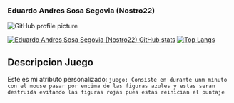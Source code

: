 ### Eduardo Andres Sosa Segovia (Nostro22)

![GitHub profile picture](https://github.com/nostro22.png)


  [![Eduardo Andres Sosa Segovia (Nostro22) GitHub stats](https://github-readme-stats.vercel.app/api?username=nostro22&show_icons=true&theme=dark)](https://github.com/nostro22/github-readme-stats)
[![Top Langs](https://github-readme-stats.vercel.app/api/top-langs/?username=nostro22&hide_progress=true&theme=dark)](https://github.com/nostro22/github-readme-stats)

## Descripcion Juego
Este es mi atributo personalizado: `juego: Consiste en durante unm minuto con el mouse pasar por encima de las figuras azules y estas seran destruida evitando las figuras rojas pues estas reinician el puntaje`

